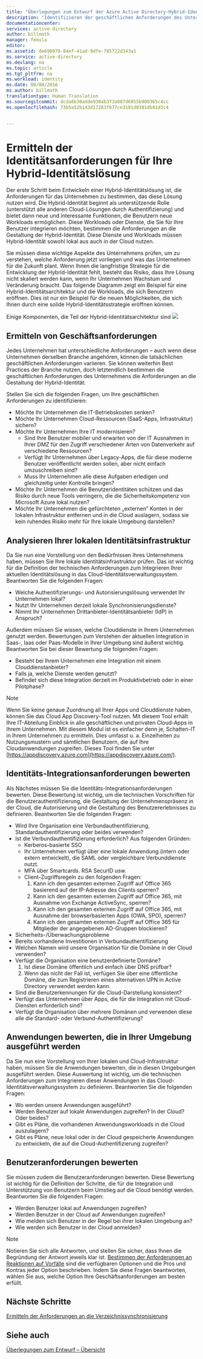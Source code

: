 ```yaml
---
title: "Überlegungen zum Entwurf der Azure Active Directory-Hybrid-Identität – Ermitteln der Identitätsanforderungen | Microsoft Docs"
description: "Identifizieren der geschäftlichen Anforderungen des Unternehmens, mit denen Sie die Anforderungen für den Entwurf der Hybrid-Identität definieren."
documentationcenter: 
services: active-directory
author: billmath
manager: femila
editor: 
ms.assetid: de690978-84ef-41ad-9dfe-785722d343a1
ms.service: active-directory
ms.devlang: na
ms.topic: article
ms.tgt_pltfrm: na
ms.workload: identity
ms.date: 08/08/2016
ms.author: billmath
translationtype: Human Translation
ms.sourcegitcommit: dcda8b30adde930ab373a087d6955b900365c4cc
ms.openlocfilehash: 73b5a52b143d17283f677ce3181d8381db41d3c4


---
```

# <a name="determine-identity-requirements-for-your-hybrid-identity-solution"></a>Ermitteln der Identitätsanforderungen für Ihre Hybrid-Identitätslösung
Der erste Schritt beim Entwickeln einer Hybrid-Identitätslösung ist, die Anforderungen für das Unternehmen zu bestimmen, das diese Lösung nutzen wird.  Die Hybrid-Identität beginnt als unterstützende Rolle (unterstützt alle anderen Cloud-Lösungen durch Authentifizierung) und bietet dann neue und interessante Funktionen, die Benutzern neue Workloads ermöglichen.  Diese Workloads oder Dienste, die Sie für Ihre Benutzer integrieren möchten, bestimmen die Anforderungen an die Gestaltung der Hybrid-Identität.  Diese Dienste und Workloads müssen Hybrid-Identität sowohl lokal aus auch in der Cloud nutzen.  

Sie müssen diese wichtige Aspekte des Unternehmens prüfen, um zu verstehen, welche Anforderung jetzt vorliegen und was das Unternehmen für die Zukunft plant. Wenn Ihnen die langfristige Strategie für die Entwicklung der Hybrid-Identität fehlt, besteht das Risiko, dass Ihre Lösung nicht skaliert werden kann, wenn Ihr Unternehmen Wachstum und Veränderung braucht.   Das folgende Diagramm zeigt ein Beispiel für eine Hybrid-Identitätsarchitektur und die Workloads, die sich Benutzern eröffnen. Dies ist nur ein Beispiel für die neuen Möglichkeiten, die sich Ihnen durch eine solide Hybrid-Identitätsstrategie eröffnen können. 

Einige Komponenten, die Teil der Hybrid-Identitätsarchitektur sind ![](./media/hybrid-id-design-considerations/hybrid-identity-architechture.png)

## <a name="determine-business-needs"></a>Ermitteln von Geschäftsanforderungen
Jedes Unternehmen hat unterschiedliche Anforderungen – auch wenn diese Unternehmen derselben Branche angehören, können die tatsächlichen geschäftlichen Anforderungen variieren. Sie können weiterhin Best Practices der Branche nutzen, doch letztendlich bestimmen die geschäftlichen Anforderungen des Unternehmens die Anforderungen an die Gestaltung der Hybrid-Identität. 

Stellen Sie sich die folgenden Fragen, um Ihre geschäftlichen Anforderungen zu identifizieren:

* Möchte Ihr Unternehmen die IT-Betriebskosten senken?
* Möchte Ihr Unternehmen Cloud-Ressourcen (SaaS-Apps, Infrastruktur) sichern?
* Möchte Ihr Unternehmen Ihre IT modernisieren?
  * Sind Ihre Benutzer mobiler und erwarten von der IT Ausnahmen in Ihrer DMZ für den Zugriff verschiedener Arten von Datenverkehr auf verschiedene Ressourcen?
  * Verfügt Ihr Unternehmen über Legacy-Apps, die für diese moderne Benutzer veröffentlicht werden sollen, aber nicht einfach umzuschreiben sind?
  * Muss Ihr Unternehmen alle diese Aufgaben erledigen und gleichzeitig unter Kontrolle bringen?
* Möchte Ihr Unternehmen die Benutzeridentitäten schützen und das Risiko durch neue Tools verringern, die die Sicherheitskompetenz von Microsoft Azure lokal nutzen?
* Möchte Ihr Unternehmen die gefürchteten „externen“ Konten in der lokalen Infrastruktur entfernen und in die Cloud auslagern, sodass sie kein ruhendes Risiko mehr für Ihre lokale Umgebung darstellen?

## <a name="analyze-on-premises-identity-infrastructure"></a>Analysieren Ihrer lokalen Identitätsinfrastruktur
Da Sie nun eine Vorstellung von den Bedürfnissen Ihres Unternehmens haben, müssen Sie Ihre lokale Identitätsinfrastruktur prüfen. Das ist wichtig für die Definition der technischen Anforderungen zum Integrieren Ihrer aktuellen Identitätslösung in das Cloud-Identitätsverwaltungssystem. Beantworten Sie die folgenden Fragen:

* Welche Authentifizierungs- und Autorisierungslösung verwendet Ihr Unternehmen lokal? 
* Nutzt Ihr Unternehmen derzeit lokale Synchronisierungsdienste?
* Nimmt Ihr Unternehmen Drittanbieter-Identitätsanbieter (IdP) in Anspruch?

Außerdem müssen Sie wissen, welche Clouddienste in Ihrem Unternehmen genutzt werden. Bewertungen zum Verstehen der aktuellen Integration in Saas-, Iaas oder Paas-Modelle in Ihrer Umgebung sind äußerst wichtig. Beantworten Sie bei dieser Bewertung die folgenden Fragen:

* Besteht bei Ihrem Unternehmen eine Integration mit einem Clouddienstanbieter?
* Falls ja, welche Dienste werden genutzt?
* Befindet sich diese Integration derzeit im Produktivbetrieb oder in einer Pilotphase?

> [!NOTE]
> Wenn Sie keine genaue Zuordnung all Ihrer Apps und Clouddienste haben, können Sie das Cloud App Discovery-Tool nutzen. Mit diesem Tool erhält Ihre IT-Abteilung Einblick in alle geschäftlichen und privaten Cloud-Apps in Ihrem Unternehmen. Mit diesem Modul ist es einfacher denn je, Schatten-IT in Ihrem Unternehmen zu ermitteln. Dies umfasst u. a. Einzelheiten zu Nutzungsmustern und sämtlichen Benutzern, die auf Ihre Cloudanwendungen zugreifen. Dieses Tool finden Sie unter [https://appdiscovery.azure.com](https://appdiscovery.azure.com/).
> 
> 

## <a name="evaluate-identity-integration-requirements"></a>Identitäts-Integrationsanforderungen bewerten
Als Nächstes müssen Sie die Identitäts-Integrationsanforderungen bewerten. Diese Bewertung ist wichtig, um die technischen Vorschriften für die Benutzerauthentifizierung, die Gestaltung der Unternehmenspräsenz in der Cloud, die Autorisierung und die Gestaltung des Benutzererlebnisses zu definieren. Beantworten Sie die folgenden Fragen:

* Wird Ihre Organisation eine Verbundauthentifizierung, Standardauthentifizierung oder beides verwenden?
* Ist die Verbundauthentifizierung erforderlich?  Aus folgenden Gründen:
  * Kerberos-basierte SSO
  * Ihr Unternehmen verfügt über eine lokale Anwendung (intern oder extern entwickelt), die SAML oder vergleichbare Verbunddienste nutzt.
  * MFA über Smartcards. RSA SecurID usw.
  * Client-Zugriffsregeln zu den folgenden Fragen:
    1. Kann ich den gesamten externen Zugriff auf Office 365 basierend auf der IP-Adresse des Clients sperren?
    2. Kann ich den gesamten externen Zugriff auf Office 365, mit Ausnahme von Exchange ActiveSync, sperren?
    3. Kann ich den gesamten externen Zugriff auf Office 365, mit Ausnahme der browserbasierten Apps (OWA, SPO), sperren?
    4. Kann ich den gesamten externen Zugriff auf Office 365 für Mitglieder der angegebenen AD-Gruppen blockieren?
* Sicherheits-/Überwachungsprobleme
* Bereits vorhandene Investitionen in Verbundauthentifizierung
* Welchen Namen wird unsere Organisation für die Domäne in der Cloud verwenden?
* Verfügt die Organisation eine benutzerdefinierte Domäne?
  1. Ist diese Domäne öffentlich und einfach über DNS prüfbar?
  2. Wenn das nicht der Fall ist, verfügen Sie über eine öffentliche Domäne, die zum Registrieren eines alternativen UPN in Active Directory verwendet werden kann.
* Sind die Benutzerkennungen für die Cloud-Darstellung konsistent? 
* Verfügt das Unternehmen über Apps, die für die Integration mit Cloud-Diensten erforderlich sind?
* Verfügt die Organisation über mehrere Domänen und verwenden diese alle die Standard- oder Verbund-Authentifizierung?

## <a name="evaluate-applications-that-run-in-your-environment"></a>Anwendungen bewerten, die in Ihrer Umgebung ausgeführt werden 
Da Sie nun eine Vorstellung von Ihrer lokalen und Cloud-Infrastruktur haben, müssen Sie die Anwendungen bewerten, die in diesen Umgebungen ausgeführt werden. Diese Auswertung ist wichtig, um die technischen Anforderungen zum Integrieren dieser Anwendungen in das Cloud-Identitätsverwaltungssystem zu definieren. Beantworten Sie die folgenden Fragen:

* Wo werden unsere Anwendungen ausgeführt?
* Werden Benutzer auf lokale Anwendungen zugreifen?  In der Cloud? Oder beides?
* Gibt es Pläne, die vorhandenen Anwendungsworkloads in die Cloud auszulagern?
* Gibt es Pläne, neue lokal oder in der Cloud gespeicherte Anwendungen zu entwickeln, die auf die Cloud-Authentifizierung zugreifen?

## <a name="evaluate-user-requirements"></a>Benutzeranforderungen bewerten
Sie müssen zudem die Benutzeranforderungen bewerten. Diese Bewertung ist wichtig für die Definition der Schritte, die für die Integration und Unterstützung von Benutzern beim Umstieg auf die Cloud benötigt werden. Beantworten Sie die folgenden Fragen:

* Werden Benutzer lokal auf Anwendungen zugreifen?
* Werden Benutzer in der Cloud auf Anwendungen zugreifen?
* Wie melden sich Benutzer in der Regel bei ihrer lokalen Umgebung an?
* Wie werden sich Benutzer in der Cloud anmelden?

> [!NOTE]
> Notieren Sie sich alle Antworten, und stellen Sie sicher, dass Ihnen die Begründung der Antwort jeweils klar ist. [Bestimmen der Anforderungen an Reaktionen auf Vorfälle](active-directory-hybrid-identity-design-considerations-incident-response-requirements.md) sind die verfügbaren Optionen und die Pros und Kontras jeder Option beschrieben.  Indem Sie diese Fragen beantworten, wählen Sie aus, welche Option Ihre Geschäftsanforderungen am besten erfüllt.
> 
> 

## <a name="next-steps"></a>Nächste Schritte
[Ermitteln der Anforderungen an die Verzeichnissynchronisierung](active-directory-hybrid-identity-design-considerations-directory-sync-requirements.md)

## <a name="see-also"></a>Siehe auch
[Überlegungen zum Entwurf – Übersicht](active-directory-hybrid-identity-design-considerations-overview.md)




<!--HONumber=Dec16_HO4-->


